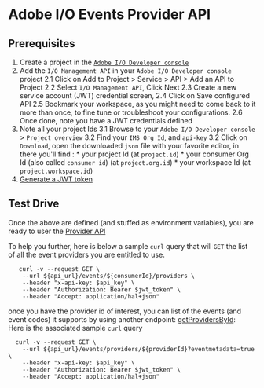 <!--:nav_order:2-->

# Adobe I/O Events Provider API

## Prerequisites

1. Create a project in the [`Adobe I/O Developer console`](https://www.adobe.io/apis/experienceplatform/console/docs.html#!AdobeDocs/adobeio-console/master/projects-empty.md)
2. Add the `I/O Management API` in your `Adobe I/O Developer console` project 
  2.1 Click on Add to Project > Service > API > Add an API to Project
  2.2 Select `I/O Management API`, Click Next
  2.3 Create a new service account (JWT) credential screen, 
  2.4 Click on Save configured API
  2.5 Bookmark your workspace, as you might need to come back to it more than once, to fine tune or troubleshoot your configurations.
  2.6 Once done, note you have a JWT credentials defined
3. Note all your project Ids
  3.1 Browse to your `Adobe I/O Developer console` > `Project overview`
  3.2 Find your `IMS Org Id`, and `api-key` 
  3.2 Click on `Download`, open the downloaded `json` file with your favorite editor, in there you'll find :
        * your project Id (at `project.id`) 
        * your consumer Org Id (also called `consumer id`) (at `project.org.id`)
        * your workspace Id (at `project.workspace.id`)           
5. [Generate a JWT token](https://www.adobe.io/apis/experienceplatform/console/docs.html#!AdobeDocs/adobeio-console/master/credentials.md)

## Test Drive

Once the above are defined (and stuffed as environment variables),
you are ready to user the [Provider API](https://www.adobe.io/apis/experienceplatform/events/ioeventsapi.html#/Providers/getProvidersByConsumerOrgId)

To help you further, here is below a sample `curl` query that will `GET` the list of all the event providers you are entitled to use.

       curl -v --request GET \
        --url ${api_url}/events/${consumerId}/providers \
        --header "x-api-key: $api_key" \
        --header "Authorization: Bearer $jwt_token" \
        --header "Accept: application/hal+json"
        
once you have the provider id of interest, you can list of the events (and event codes) 
it supports by using another endpoint: [getProvidersById](https://www.adobe.io/apis/experienceplatform/events/ioeventsapi.html#/Providers/getProvidersById):  
Here is the associated sample `curl` query 

      curl -v --request GET \
        --url ${api_url}/events/providers/${providerId}?eventmetadata=true \
        --header "x-api-key: $api_key" \
        --header "Authorization: Bearer $jwt_token" \
        --header "Accept: application/hal+json" 
